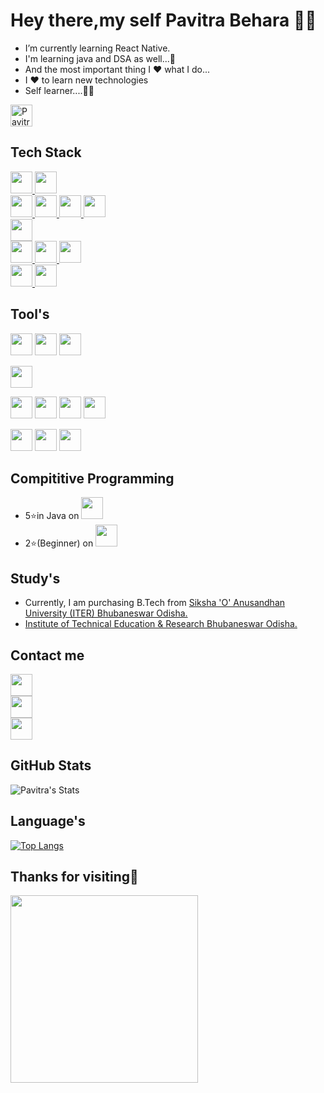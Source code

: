 # Hey there,my self Pavitra Behara 👨‍💻

-  I’m currently learning React Native.
-  I'm learning java and DSA as well...💪
-  And the most important thing I ❤️ what I do...
-  I ❤️ to learn new technologies
-  Self learner....🙌🙌
<img height="35px" src="https://komarev.com/ghpvc/?username=Pavitra554&label=Profile%20views&color=0e75b6&style=flat" alt="Pavitra554" />

## Tech Stack


<a href="https://nextjs.org/">
    <img height="35px" src="https://img.shields.io/badge/next.js-000000?style=for-the-badge&logo=nextdotjs&logoColor=white">
  </a>
 <a href="https://reactjs.org/">
    <img height="35px" src="https://img.shields.io/badge/React-20232A?style=for-the-badge&logo=react&logoColor=61DAFB">
  </a><br/>
  <a href="https://redux-toolkit.js.org/">
    <img height="35px" src="https://img.shields.io/badge/Redux-593D88?style=for-the-badge&logo=redux&logoColor=white">
  </a>
  <a href="https://www.framer.com/motion/">
   <img height="35px" src="https://img.shields.io/badge/Framer%20motion-black?style=for-the-badge&logo=framer&logoColor=white"/>
  </a>
  <a href="https://tailwindcss.com/">
    <img height="35px" src="https://img.shields.io/badge/Tailwind_CSS-38B2AC?style=for-the-badge&logo=tailwind-css&logoColor=white">
  </a>
  <a href="https://reactrouter.com/">
    <img height="35px" src="https://img.shields.io/badge/React_Router-CA4245?style=for-the-badge&logo=react-router&logoColor=white">
  </a><br/>
  <a href="https://firebase.google.com/">
    <img height="35px" src="https://img.shields.io/badge/firebase-ffca28?style=for-the-badge&logo=firebase&logoColor=black">
  </a><br/>
  <a  href="https://www.javascript.com/">
    <img height="35px" src="https://img.shields.io/badge/JavaScript-323330?style=for-the-badge&logo=javascript&logoColor=F7DF1E">
  </a>
  <a href="https://www.java.com/en/">
    <img height="35px" alt="" src="https://img.shields.io/badge/Java-ED8B00?style=for-the-badge&logo=java&logoColor=white">
  </a>
  <a href="https://www.geeksforgeeks.org/c-language-set-1-introduction/">
    <img height="35px" alt="" src="https://img.shields.io/badge/C-00599C?style=for-the-badge&logo=c&logoColor=white">
  </a><br/>
   <a href="https://www.w3schools.com/html/">
    <img  height="35px" alt="" src="https://img.shields.io/badge/HTML5-E34F26?style=for-the-badge&logo=html5&logoColor=white">
  </a>
   <a href="https://www.w3schools.com/css/">
    <img height="35px" alt="" src="https://img.shields.io/badge/CSS3-1572B6?style=for-the-badge&logo=css3&logoColor=white">
  </a>
  
## Tool's
<a><img height="35px" alt="" src="https://img.shields.io/badge/Android_Studio-3DDC84?style=for-the-badge&logo=android-studio&logoColor=white">
<a><img height="35px" alt="" src="https://img.shields.io/badge/Visual_Studio_Code-0078D4?style=for-the-badge&logo=visual%20studio%20code&logoColor=white">
<a><img height="35px" alt="" src="https://img.shields.io/badge/GitHub-100000?style=for-the-badge&logo=github&logoColor=white">

<a><img height="35px" alt="" src="https://img.shields.io/badge/Eclipse-2C2255?style=for-the-badge&logo=eclipse&logoColor=white">

<a><img height="35px" alt="" src="https://img.shields.io/badge/Figma-F24E1E?style=for-the-badge&logo=figma&logoColor=white">
<a><img height="35px" alt="" src="https://img.shields.io/badge/Canva-%2300C4CC.svg?&style=for-the-badge&logo=Canva&logoColor=white">
<a><img height="35px" alt="" src="https://img.shields.io/badge/prettier-1A2C34?style=for-the-badge&logo=prettier&logoColor=F7BA3E">
<a><img height="35px" alt="" src="https://img.shields.io/badge/Microsoft_Office-D83B01?style=for-the-badge&logo=microsoft-office&logoColor=white">

<a><img height="35px" alt="" src="https://img.shields.io/badge/Windows-0078D6?style=for-the-badge&logo=windows&logoColor=white">
<a><img height="35px" alt="" src="https://img.shields.io/badge/windows%20terminal-4D4D4D?style=for-the-badge&logo=windows%20terminal&logoColor=white">
<a><img height="35px" alt="" src="https://img.shields.io/badge/Google_chrome-4285F4?style=for-the-badge&logo=Google-chrome&logoColor=white">

    
    
    
 ## Compititive Programming 

- 5⭐in Java on 
    <a href="https://www.hackerrank.com/pavitra_Behara?hr_r=1">
    <img alt="" height="35px" src="https://img.shields.io/badge/-Hackerrank-2EC866?style=for-the-badge&logo=HackerRank&logoColor=white">
  </a><br/> 
- 2⭐(Beginner) on
   <a href="https://www.codechef.com/users/pavitra_2003">
    <img alt="" height="35px" src="https://img.shields.io/badge/-CodeChef-5B4638?style=for-the-badge&logo=CodeChef&logoColor=white">
  </a><br/>  
    
## Study's
- Currently, I am purchasing B.Tech from 
  <a href="https://www.soa.ac.in/">
    Siksha 'O' Anusandhan University (ITER) Bhubaneswar Odisha.
  </a>
- <a href="https://www.soa.ac.in/iter">
    Institute of Technical Education & Research Bhubaneswar Odisha.
  </a>
## Contact me

  <a href="https://www.linkedin.com/in/pavitra-behara-07941a200/">
    <img alt="" height="35px" src="https://img.shields.io/badge/LinkedIn-0077B5?style=for-the-badge&logo=linkedin&logoColor=white">
  </a><br/>
  <a href="https://www.instagram.com/pavitra.js/">
    <img alt="" height="35px" src="https://img.shields.io/badge/Instagram-E4405F?style=for-the-badge&logo=instagram&logoColor=white">
  </a><br/>
  <a href="https://www.pavitraredmi@gmail.com">
    <img alt="" height="35px" src="https://img.shields.io/badge/Gmail-D14836?style=for-the-badge&logo=gmail&logoColor=white">
  </a><br/>
  

  
## GitHub Stats

![Pavitra's Stats](https://github-readme-stats.vercel.app/api?username=Pavitra554&count_private=true&show_icons=true&theme=radical) 

## Language's
[![Top Langs](https://github-readme-stats.vercel.app/api/top-langs/?username=Pavitra554&layout=compact)](https://github.com/anuraghazra/github-readme-stats)


## Thanks for visiting🤗



<img height="300" src="http://pngimg.com/uploads/github/github_PNG35.png" />



